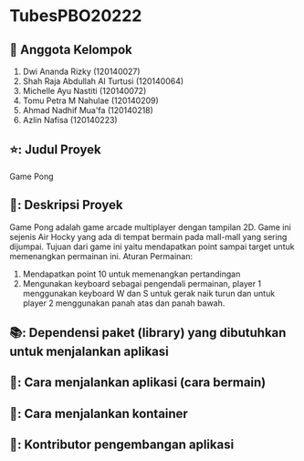 # TubesPBO20222


## 🔖 Anggota Kelompok
1. Dwi Ananda Rizky (120140027)
2. Shah Raja Abdullah Al Turtusi (120140064)
3. Michelle Ayu Nastiti (120140072)
4. Tomu Petra M Nahulae (120140209)
5. Ahmad Nadhif Mua'fa (120140218)
6. Azlin Nafisa (120140223)

## ⭐: Judul Proyek
Game Pong

## 📖: Deskripsi Proyek
Game Pong adalah game arcade multiplayer dengan tampilan 2D. Game ini sejenis Air Hocky yang ada di tempat bermain pada mall-mall yang sering dijumpai. Tujuan dari game ini yaitu mendapatkan point sampai target untuk memenangkan permainan ini.
Aturan Permainan:
1. Mendapatkan point 10 untuk memenangkan pertandingan
2. Mengunakan keyboard sebagai pengendali permainan, player 1 menggunakan keyboard W dan S untuk gerak naik turun dan untuk player 2 menggunakan panah atas dan panah bawah.

## 📚: Dependensi paket (library) yang dibutuhkan untuk menjalankan aplikasi


## 📖: Cara menjalankan aplikasi (cara bermain)



## 📖: Cara menjalankan kontainer
## 🔖: Kontributor pengembangan aplikasi
